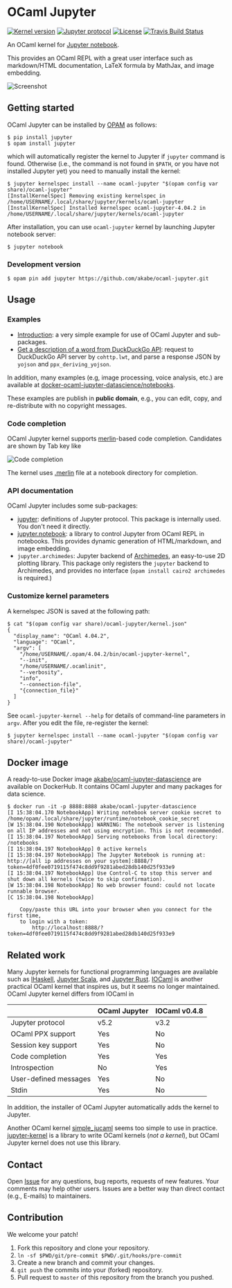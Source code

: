 # OCaml Jupyter

[![Kernel version][version-img]][version] [![Jupyter protocol][protocol-img]][protocol] [![License][license-img]][license] [![Travis Build Status][travis-img]][travis]

[version]:      https://github.com/akabe/ocaml-jupyter/releases
[version-img]:  https://img.shields.io/badge/version-1.0.2-blue.svg
[license]:      https://github.com/akabe/ocaml-jupyter/blob/master/LICENSE
[license-img]:  https://img.shields.io/badge/license-MIT-blue.svg
[protocol]:     http://jupyter-client.readthedocs.io/en/stable/messaging.html
[protocol-img]: https://img.shields.io/badge/Jupyter%20protocol-5.2-blue.svg
[travis]:       https://travis-ci.org/akabe/ocaml-jupyter
[travis-img]:   https://img.shields.io/travis/akabe/ocaml-jupyter/master.svg?label=travis
[jupyter]:      http://jupyter.org/
[opam]:         https://opam.ocaml.org/

An OCaml kernel for [Jupyter notebook][jupyter].

This provides an OCaml REPL with a great user interface such as markdown/HTML documentation, LaTeX formula by MathJax, and image embedding.

![Screenshot](https://akabe.github.io/ocaml-jupyter/images/screenshot.png)

## Getting started

OCaml Jupyter can be installed by [OPAM][opam] as follows:

``` console
$ pip install jupyter
$ opam install jupyter
```

which will automatically register the kernel to Jupyter if `jupyter` command is found.
Otherwise (i.e., the command is not found in `$PATH`, or you have not installed Jupyter yet)
you need to manually install the kernel:

```console
$ jupyter kernelspec install --name ocaml-jupyter "$(opam config var share)/ocaml-jupyter"
[InstallKernelSpec] Removing existing kernelspec in /home/USERNAME/.local/share/jupyter/kernels/ocaml-jupyter
[InstallKernelSpec] Installed kernelspec ocaml-jupyter-4.04.2 in /home/USERNAME/.local/share/jupyter/kernels/ocaml-jupyter
```

After installation, you can use `ocaml-jupyter` kernel by launching Jupyter notebook server:

```console
$ jupyter notebook
```

### Development version

```console
$ opam pin add jupyter https://github.com/akabe/ocaml-jupyter.git
```

## Usage

### Examples

- [Introduction](https://github.com/akabe/ocaml-jupyter/blob/master/notebooks/introduction.ipynb):
  a very simple example for use of OCaml Jupyter and sub-packages.
- [Get a description of a word from DuckDuckGo API](https://github.com/akabe/ocaml-jupyter/blob/master/notebooks/word_description_from_DuckDuckGoAPI.ipynb):
  request to DuckDuckGo API server by `cohttp.lwt`, and parse a response JSON by `yojson` and `ppx_deriving_yojson`.

In addition, many examples (e.g, image processing, voice analysis, etc.) are available at
[docker-ocaml-jupyter-datascience/notebooks](https://github.com/akabe/docker-ocaml-jupyter-datascience/tree/master/notebooks).

These examples are publish in **public domain**, e.g., you can edit, copy, and re-distribute with no copyright messages.

### Code completion

OCaml Jupyter kernel supports [merlin](https://ocaml.github.io/merlin/)-based code completion. Candidates are shown by Tab key like

![Code completion](https://akabe.github.io/ocaml-jupyter/images/completion.png)

The kernel uses [.merlin](https://github.com/ocaml/merlin/wiki/project-configuration) file at a notebook directory for completion.

### API documentation

OCaml Jupyter includes some sub-packages:

- [jupyter][jupyter-core]: definitions of Jupyter protocol. This package is internally used. You don't need it directly.
- [jupyter.notebook][jupyter-notebook]: a library to control Jupyter from OCaml REPL in notebooks. This provides dynamic generation of HTML/markdown, and image embedding.
- `jupyter.archimedes`: Jupyter backend of [Archimedes][archimedes], an easy-to-use 2D plotting library. This package only registers the `jupyter` backend to Archimedes, and provides no interface (`opam install cairo2 archimedes` is required.)

[jupyter-core]:     https://akabe.github.io/ocaml-jupyter/core/index.html
[jupyter-notebook]: https://akabe.github.io/ocaml-jupyter/notebook/index.html
[archimedes]:       http://archimedes.forge.ocamlcore.org/

### Customize kernel parameters

A kernelspec JSON is saved at the following path:

```console
$ cat "$(opam config var share)/ocaml-jupyter/kernel.json"
{
  "display_name": "OCaml 4.04.2",
  "language": "OCaml",
  "argv": [
    "/home/USERNAME/.opam/4.04.2/bin/ocaml-jupyter-kernel",
    "--init",
    "/home/USERNAME/.ocamlinit",
    "--verbosity",
    "info",
    "--connection-file",
    "{connection_file}"
  ]
}
```

See `ocaml-jupyter-kernel --help` for details of command-line parameters in `argv`. After you edit the file, re-register the kernel:

```console
$ jupyter kernelspec install --name ocaml-jupyter "$(opam config var share)/ocaml-jupyter"
```

## Docker image

A ready-to-use Docker image [akabe/ocaml-jupyter-datascience][ocaml-jupyter-datascience] are available on DockerHub.
It contains OCaml Jupyter and many packages for data science.

```console
$ docker run -it -p 8888:8888 akabe/ocaml-jupyter-datascience
[I 15:38:04.170 NotebookApp] Writing notebook server cookie secret to /home/opam/.local/share/jupyter/runtime/notebook_cookie_secret
[W 15:38:04.190 NotebookApp] WARNING: The notebook server is listening on all IP addresses and not using encryption. This is not recommended.
[I 15:38:04.197 NotebookApp] Serving notebooks from local directory: /notebooks
[I 15:38:04.197 NotebookApp] 0 active kernels
[I 15:38:04.197 NotebookApp] The Jupyter Notebook is running at: http://[all ip addresses on your system]:8888/?token=4df0fee0719115f474c8dd9f9281abed28db140d25f933e9
[I 15:38:04.197 NotebookApp] Use Control-C to stop this server and shut down all kernels (twice to skip confirmation).
[W 15:38:04.198 NotebookApp] No web browser found: could not locate runnable browser.
[C 15:38:04.198 NotebookApp]

    Copy/paste this URL into your browser when you connect for the first time,
    to login with a token:
        http://localhost:8888/?token=4df0fee0719115f474c8dd9f9281abed28db140d25f933e9
```

[ocaml-jupyter-datascience]: https://github.com/akabe/docker-ocaml-jupyter-datascience


## Related work

Many Jupyter kernels for functional programming languages are available such as [IHaskell][ihaskell], [Jupyter Scala][jupyter-scala], and [Jupyter Rust][jupyter-rs]. [IOCaml][iocaml] is another practical OCaml kernel that inspires us, but it seems no longer maintained. OCaml Jupyter kernel differs from IOCaml in

|                        | OCaml Jupyter | IOCaml v0.4.8 |
| ---------------------- | ------------- | ------------- |
| Jupyter protocol       | v5.2          | v3.2          |
| OCaml PPX support      | Yes           | No            |
| Session key support    | Yes           | No            |
| Code completion        | Yes           | Yes           |
| Introspection          | No            | Yes           |
| User-defined messages  | Yes           | No            |
| Stdin                  | Yes           | No            |

In addition, the installer of OCaml Jupyter automatically adds the kernel to Jupyter.

Another OCaml kernel [simple_jucaml][simple_jucaml] seems too simple to use in practice.
[jupyter-kernel][jupyter-kernel] is a library to write OCaml kernels (*not a kernel*), but OCaml Jupyter kernel does not use this library.

[ihaskell]:      https://github.com/gibiansky/IHaskell
[jupyter-scala]: https://github.com/alexarchambault/jupyter-scala
[jupyter-rs]:    https://github.com/pwoolcoc/jupyter-rs
[iocaml]:        https://github.com/andrewray/iocaml
[simple_jucaml]: https://github.com/KKostya/simple_jucaml
[jupyter-kernel]:https://github.com/ocaml-jupyter/jupyter-kernel

## Contact

Open [Issue](https://github.com/akabe/ocaml-jupyter/issues) for any questions, bug reports, requests of new features. Your comments may help other users. Issues are a better way than direct contact (e.g., E-mails) to maintainers.

## Contribution

We welcome your patch!

1. Fork this repository and clone your repository.
2. `ln -sf $PWD/git/pre-commit $PWD/.git/hooks/pre-commit`
3. Create a new branch and commit your changes.
4. `git push` the commits into your (forked) repository.
5. Pull request to `master` of this repository from the branch you pushed.
